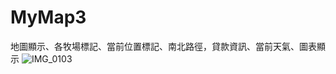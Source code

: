 # MyMap3
地圖顯示、各牧場標記、當前位置標記、南北路徑，貸款資訊、當前天氣、圖表顯示
![IMG_0103](https://user-images.githubusercontent.com/71810019/178667176-eb064337-ff40-4950-8c10-2078f2c78be3.png)
